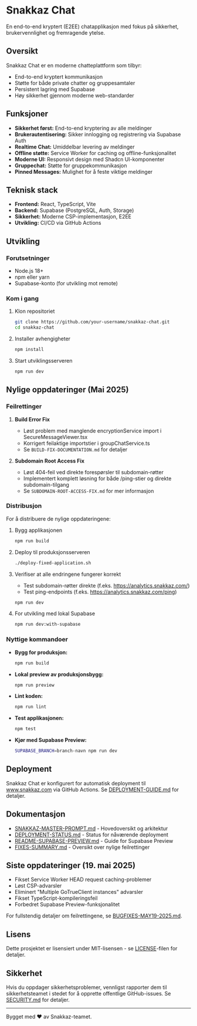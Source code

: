 # Snakkaz Chat

En end-to-end kryptert (E2EE) chatapplikasjon med fokus på sikkerhet, brukervennlighet og fremragende ytelse.

## Oversikt

Snakkaz Chat er en moderne chatteplattform som tilbyr:
- End-to-end kryptert kommunikasjon
- Støtte for både private chatter og gruppesamtaler
- Persistent lagring med Supabase
- Høy sikkerhet gjennom moderne web-standarder

## Funksjoner

- **Sikkerhet først:** End-to-end kryptering av alle meldinger
- **Brukerautentisering:** Sikker innlogging og registrering via Supabase Auth
- **Realtime Chat:** Umiddelbar levering av meldinger
- **Offline støtte:** Service Worker for caching og offline-funksjonalitet
- **Moderne UI:** Responsivt design med Shadcn UI-komponenter
- **Gruppechat:** Støtte for gruppekommunikasjon
- **Pinned Messages:** Mulighet for å feste viktige meldinger

## Teknisk stack

- **Frontend:** React, TypeScript, Vite
- **Backend:** Supabase (PostgreSQL, Auth, Storage)
- **Sikkerhet:** Moderne CSP-implementasjon, E2EE
- **Utvikling:** CI/CD via GitHub Actions

## Utvikling

### Forutsetninger

- Node.js 18+ 
- npm eller yarn
- Supabase-konto (for utvikling mot remote)

### Kom i gang

1. Klon repositoriet
   ```bash
   git clone https://github.com/your-username/snakkaz-chat.git
   cd snakkaz-chat
   ```

2. Installer avhengigheter
   ```bash
   npm install
   ```

3. Start utviklingsserveren
   ```bash
   npm run dev
   ```

## Nylige oppdateringer (Mai 2025)

### Feilrettinger

1. **Build Error Fix**
   - Løst problem med manglende encryptionService import i SecureMessageViewer.tsx
   - Korrigert feilaktige importstier i groupChatService.ts
   - Se `BUILD-FIX-DOCUMENTATION.md` for detaljer

2. **Subdomain Root Access Fix**
   - Løst 404-feil ved direkte forespørsler til subdomain-røtter
   - Implementert komplett løsning for både /ping-stier og direkte subdomain-tilgang
   - Se `SUBDOMAIN-ROOT-ACCESS-FIX.md` for mer informasjon

### Distribusjon

For å distribuere de nylige oppdateringene:

1. Bygg applikasjonen
   ```bash
   npm run build
   ```

2. Deploy til produksjonsserveren
   ```bash
   ./deploy-fixed-application.sh
   ```

3. Verifiser at alle endringene fungerer korrekt
   - Test subdomain-røtter direkte (f.eks. https://analytics.snakkaz.com/)
   - Test ping-endpoints (f.eks. https://analytics.snakkaz.com/ping)
   ```bash
   npm run dev
   ```

4. For utvikling med lokal Supabase
   ```bash
   npm run dev:with-supabase
   ```

### Nyttige kommandoer

- **Bygg for produksjon:**
  ```bash
  npm run build
  ```

- **Lokal preview av produksjonsbygg:**
  ```bash
  npm run preview
  ```

- **Lint koden:**
  ```bash
  npm run lint
  ```

- **Test applikasjonen:**
  ```bash
  npm test
  ```

- **Kjør med Supabase Preview:**
  ```bash
  SUPABASE_BRANCH=branch-navn npm run dev
  ```

## Deployment

Snakkaz Chat er konfigurert for automatisk deployment til www.snakkaz.com via GitHub Actions. Se [DEPLOYMENT-GUIDE.md](./DEPLOYMENT-GUIDE.md) for detaljer.

## Dokumentasjon

- [SNAKKAZ-MASTER-PROMPT.md](./SNAKKAZ-MASTER-PROMPT.md) - Hovedoversikt og arkitektur
- [DEPLOYMENT-STATUS.md](./DEPLOYMENT-STATUS.md) - Status for nåværende deployment
- [README-SUPABASE-PREVIEW.md](./README-SUPABASE-PREVIEW.md) - Guide for Supabase Preview
- [FIXES-SUMMARY.md](./FIXES-SUMMARY.md) - Oversikt over nylige feilrettinger

## Siste oppdateringer (19. mai 2025)

- Fikset Service Worker HEAD request caching-problemer
- Løst CSP-advarsler
- Eliminert "Multiple GoTrueClient instances" advarsler
- Fikset TypeScript-kompileringsfeil
- Forbedret Supabase Preview-funksjonalitet

For fullstendig detaljer om feilrettingene, se [BUGFIXES-MAY19-2025.md](./BUGFIXES-MAY19-2025.md).

## Lisens

Dette prosjektet er lisensiert under MIT-lisensen - se [LICENSE](LICENSE)-filen for detaljer.

## Sikkerhet

Hvis du oppdager sikkerhetsproblemer, vennligst rapporter dem til sikkerhetsteamet i stedet for å opprette offentlige GitHub-issues. Se [SECURITY.md](./SECURITY.md) for detaljer.

---

Bygget med ❤️ av Snakkaz-teamet.
